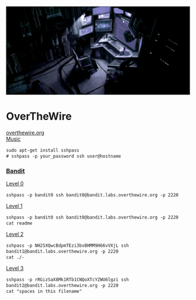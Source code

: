 ![alt text](img/workplace.png "We're hackers, and we are good-looking. We are the 1%")

# OverTheWire
[overthewire.org](https://overthewire.org/)  
[Music](https://www.youtube.com/watch?v=72LUL1hhXdc)


```shell
sudo apt-get install sshpass
# sshpass -p your_password ssh user@hostname
```
### [Bandit](https://overthewire.org/wargames/bandit/)
[Level 0](https://overthewire.org/wargames/bandit/bandit0.html)

```shell
sshpass -p bandit0 ssh bandit0@bandit.labs.overthewire.org -p 2220
```

[Level 1](https://overthewire.org/wargames/bandit/bandit1.html)

```shell
sshpass -p bandit0 ssh bandit0@bandit.labs.overthewire.org -p 2220
cat readme 
```

[Level 2](https://overthewire.org/wargames/bandit/bandit2.html)

```shell
sshpass -p NH2SXQwcBdpmTEzi3bvBHMM9H66vVXjL ssh bandit1@bandit.labs.overthewire.org -p 2220
cat ./-
```

[Level 3](https://overthewire.org/wargames/bandit/bandit3.html)

```shell
sshpass -p rRGizSaX8Mk1RTb1CNQoXTcYZWU6lgzi ssh bandit2@bandit.labs.overthewire.org -p 2220
cat "spaces in this filename"
```